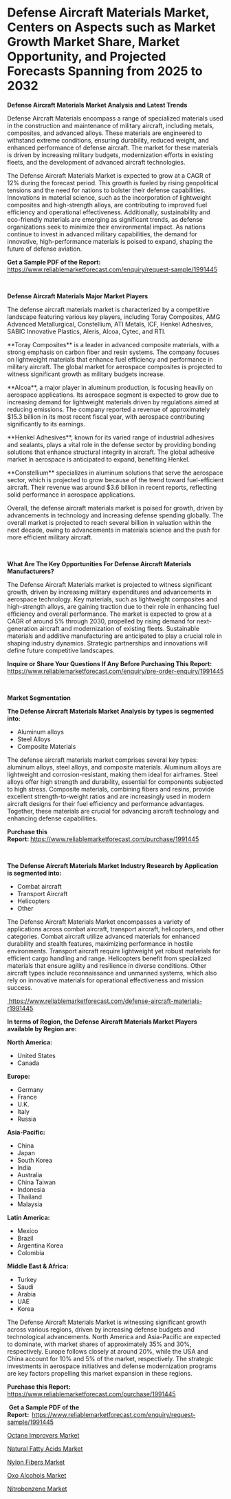 <p><h1>Defense Aircraft Materials Market, Centers on Aspects such as Market Growth Market Share, Market Opportunity, and Projected Forecasts Spanning from 2025 to 2032</h1></p><p><strong>Defense Aircraft Materials Market Analysis and Latest Trends</strong></p>
<p><p>Defense Aircraft Materials encompass a range of specialized materials used in the construction and maintenance of military aircraft, including metals, composites, and advanced alloys. These materials are engineered to withstand extreme conditions, ensuring durability, reduced weight, and enhanced performance of defense aircraft. The market for these materials is driven by increasing military budgets, modernization efforts in existing fleets, and the development of advanced aircraft technologies.</p><p>The Defense Aircraft Materials Market is expected to grow at a CAGR of 12% during the forecast period. This growth is fueled by rising geopolitical tensions and the need for nations to bolster their defense capabilities. Innovations in material science, such as the incorporation of lightweight composites and high-strength alloys, are contributing to improved fuel efficiency and operational effectiveness. Additionally, sustainability and eco-friendly materials are emerging as significant trends, as defense organizations seek to minimize their environmental impact. As nations continue to invest in advanced military capabilities, the demand for innovative, high-performance materials is poised to expand, shaping the future of defense aviation.</p></p>
<p><strong>Get a Sample PDF of the Report:&nbsp;</strong> <a href="https://www.reliablemarketforecast.com/enquiry/request-sample/1991445?utm_campaign=2130&utm_medium=2&utm_source=Github&utm_content=ia&utm_term=31032025&utm_id=defense-aircraft-materials">https://www.reliablemarketforecast.com/enquiry/request-sample/1991445</a></p>
<p>&nbsp;</p>
<p><strong>Defense Aircraft Materials Major Market Players</strong></p>
<p><p>The defense aircraft materials market is characterized by a competitive landscape featuring various key players, including Toray Composites, AMG Advanced Metallurgical, Constellium, ATI Metals, ICF, Henkel Adhesives, SABIC Innovative Plastics, Aleris, Alcoa, Cytec, and RTI. </p><p>**Toray Composites** is a leader in advanced composite materials, with a strong emphasis on carbon fiber and resin systems. The company focuses on lightweight materials that enhance fuel efficiency and performance in military aircraft. The global market for aerospace composites is projected to witness significant growth as military budgets increase.</p><p>**Alcoa**, a major player in aluminum production, is focusing heavily on aerospace applications. Its aerospace segment is expected to grow due to increasing demand for lightweight materials driven by regulations aimed at reducing emissions. The company reported a revenue of approximately $15.3 billion in its most recent fiscal year, with aerospace contributing significantly to its earnings.</p><p>**Henkel Adhesives**, known for its varied range of industrial adhesives and sealants, plays a vital role in the defense sector by providing bonding solutions that enhance structural integrity in aircraft. The global adhesive market in aerospace is anticipated to expand, benefiting Henkel.</p><p>**Constellium** specializes in aluminum solutions that serve the aerospace sector, which is projected to grow because of the trend toward fuel-efficient aircraft. Their revenue was around $3.6 billion in recent reports, reflecting solid performance in aerospace applications.</p><p>Overall, the defense aircraft materials market is poised for growth, driven by advancements in technology and increasing defense spending globally. The overall market is projected to reach several billion in valuation within the next decade, owing to advancements in materials science and the push for more efficient military aircraft.</p></p>
<p>&nbsp;</p>
<p><strong>What Are The Key Opportunities For Defense Aircraft Materials Manufacturers?</strong></p>
<p><p>The Defense Aircraft Materials market is projected to witness significant growth, driven by increasing military expenditures and advancements in aerospace technology. Key materials, such as lightweight composites and high-strength alloys, are gaining traction due to their role in enhancing fuel efficiency and overall performance. The market is expected to grow at a CAGR of around 5% through 2030, propelled by rising demand for next-generation aircraft and modernization of existing fleets. Sustainable materials and additive manufacturing are anticipated to play a crucial role in shaping industry dynamics. Strategic partnerships and innovations will define future competitive landscapes.</p></p>
<p><strong>Inquire or Share Your Questions If Any Before Purchasing This Report:</strong> <a href="https://www.reliablemarketforecast.com/enquiry/pre-order-enquiry/1991445?utm_campaign=2130&utm_medium=2&utm_source=Github&utm_content=ia&utm_term=31032025&utm_id=defense-aircraft-materials">https://www.reliablemarketforecast.com/enquiry/pre-order-enquiry/1991445</a></p>
<p>&nbsp;</p>
<p><strong>Market Segmentation</strong></p>
<p><strong>The Defense Aircraft Materials Market Analysis by types is segmented into:</strong></p>
<p><ul><li>Aluminum alloys</li><li>Steel Alloys</li><li>Composite Materials</li></ul></p>
<p><p>The defense aircraft materials market comprises several key types: aluminum alloys, steel alloys, and composite materials. Aluminum alloys are lightweight and corrosion-resistant, making them ideal for airframes. Steel alloys offer high strength and durability, essential for components subjected to high stress. Composite materials, combining fibers and resins, provide excellent strength-to-weight ratios and are increasingly used in modern aircraft designs for their fuel efficiency and performance advantages. Together, these materials are crucial for advancing aircraft technology and enhancing defense capabilities.</p></p>
<p><strong>Purchase this Report:&nbsp;</strong><a href="https://www.reliablemarketforecast.com/purchase/1991445?utm_campaign=2130&utm_medium=2&utm_source=Github&utm_content=ia&utm_term=31032025&utm_id=defense-aircraft-materials">https://www.reliablemarketforecast.com/purchase/1991445</a></p>
<p>&nbsp;</p>
<p><strong>The Defense Aircraft Materials Market Industry Research by Application is segmented into:</strong></p>
<p><ul><li>Combat aircraft</li><li>Transport Aircraft</li><li>Helicopters</li><li>Other</li></ul></p>
<p><p>The Defense Aircraft Materials Market encompasses a variety of applications across combat aircraft, transport aircraft, helicopters, and other categories. Combat aircraft utilize advanced materials for enhanced durability and stealth features, maximizing performance in hostile environments. Transport aircraft require lightweight yet robust materials for efficient cargo handling and range. Helicopters benefit from specialized materials that ensure agility and resilience in diverse conditions. Other aircraft types include reconnaissance and unmanned systems, which also rely on innovative materials for operational effectiveness and mission success.</p></p>
<p><a href="https://www.reliablemarketforecast.com/defense-aircraft-materials-r1991445?utm_campaign=2130&utm_medium=2&utm_source=Github&utm_content=ia&utm_term=31032025&utm_id=defense-aircraft-materials">&nbsp;https://www.reliablemarketforecast.com/defense-aircraft-materials-r1991445</a></p>
<p><strong>In terms of Region, the Defense Aircraft Materials Market Players available by Region are:</strong></p>
<p>
    <p> <strong> North America: </strong>
        <ul>
            <li>United States</li>
            <li>Canada</li>
        </ul>
        </p> 
    <p> <strong> Europe: </strong>
        <ul>
            <li>Germany</li>
            <li>France</li>
            <li>U.K.</li>
            <li>Italy</li>
            <li>Russia</li>
        </ul>
        </p> 
    <p> <strong> Asia-Pacific: </strong>
        <ul>
            <li>China</li>
            <li>Japan</li>
            <li>South Korea</li>
            <li>India</li>
            <li>Australia</li>
            <li>China Taiwan</li>
            <li>Indonesia</li>
            <li>Thailand</li>
            <li>Malaysia</li>
        </ul>
        </p> 
    <p> <strong> Latin America: </strong>
        <ul>
            <li>Mexico</li>
            <li>Brazil</li>
            <li>Argentina Korea</li>
            <li>Colombia</li>
        </ul>
        </p> 
    <p> <strong> Middle East & Africa: </strong>
        <ul>
            <li>Turkey</li>
            <li>Saudi</li>
            <li>Arabia</li>
            <li>UAE</li>
            <li>Korea</li>
        </ul>
    </p>
    </p>
<p><p>The Defense Aircraft Materials Market is witnessing significant growth across various regions, driven by increasing defense budgets and technological advancements. North America and Asia-Pacific are expected to dominate, with market shares of approximately 35% and 30%, respectively. Europe follows closely at around 20%, while the USA and China account for 10% and 5% of the market, respectively. The strategic investments in aerospace initiatives and defense modernization programs are key factors propelling this market expansion in these regions.</p></p>
<p><strong>Purchase this Report: </strong><a href="https://www.reliablemarketforecast.com/purchase/1991445?utm_campaign=2130&utm_medium=2&utm_source=Github&utm_content=ia&utm_term=31032025&utm_id=defense-aircraft-materials">https://www.reliablemarketforecast.com/purchase/1991445</a></p>
<p>&nbsp;<strong>Get a Sample PDF of the Report:&nbsp;&nbsp;</strong><a href="https://www.reliablemarketforecast.com/enquiry/request-sample/1991445?utm_campaign=2130&utm_medium=2&utm_source=Github&utm_content=ia&utm_term=31032025&utm_id=defense-aircraft-materials">https://www.reliablemarketforecast.com/enquiry/request-sample/1991445</a></p>
<p><strong></strong></p>
<p><p><a href="https://github.com/careymartta6/Market-Research-Report-List-1/blob/main/octane-improvers-market.md?utm_campaign=2130&utm_medium=2&utm_source=Github&utm_content=ia&utm_term=31032025&utm_id=defense-aircraft-materials">Octane Improvers Market</a></p><p><a href="https://github.com/stuwinawisa/Market-Research-Report-List-1/blob/main/natural-fatty-acids-market.md?utm_campaign=2130&utm_medium=2&utm_source=Github&utm_content=ia&utm_term=31032025&utm_id=defense-aircraft-materials">Natural Fatty Acids Market</a></p><p><a href="https://github.com/casalalimo40/Market-Research-Report-List-1/blob/main/nylon-fibers-market.md?utm_campaign=2130&utm_medium=2&utm_source=Github&utm_content=ia&utm_term=31032025&utm_id=defense-aircraft-materials">Nylon Fibers Market</a></p><p><a href="https://github.com/phillpfantis/Market-Research-Report-List-1/blob/main/oxo-alcohols-market.md?utm_campaign=2130&utm_medium=2&utm_source=Github&utm_content=ia&utm_term=31032025&utm_id=defense-aircraft-materials">Oxo Alcohols Market</a></p><p><a href="https://github.com/asoauoldag3n/Market-Research-Report-List-1/blob/main/nitrobenzene-market.md?utm_campaign=2130&utm_medium=2&utm_source=Github&utm_content=ia&utm_term=31032025&utm_id=defense-aircraft-materials">Nitrobenzene Market</a></p></p>